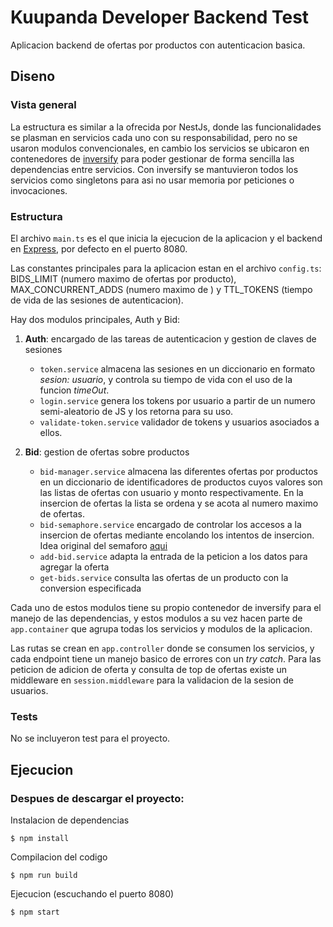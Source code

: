 # Kuupanda Developer Backend Test

Aplicacion backend de ofertas por productos con autenticacion basica.

## Diseno

### Vista general

La estructura es similar a la ofrecida por NestJs, donde las funcionalidades se plasman en servicios cada uno con su responsabilidad, pero no se usaron modulos convencionales, en cambio los servicios se ubicaron en contenedores de [inversify](https://inversify.io/) para poder gestionar de forma sencilla las dependencias entre servicios. Con inversify se mantuvieron todos los servicios como singletons para asi no usar memoria por peticiones o invocaciones.

### Estructura

El archivo `main.ts` es el que inicia la ejecucion de la aplicacion y el backend en [Express](https://expressjs.com/), por defecto en el puerto 8080.

Las constantes principales para la aplicacion estan en el archivo `config.ts`: BIDS_LIMIT (numero maximo de ofertas por producto), MAX_CONCURRENT_ADDS (numero maximo de ) y TTL_TOKENS (tiempo de vida de las sesiones de autenticacion). 

Hay dos modulos principales, Auth y Bid:

1. **Auth**: encargado de las tareas de autenticacion y gestion de claves de sesiones

    * `token.service` almacena las sesiones en un diccionario en formato *sesion: usuario*, y controla su tiempo de vida con el uso de la funcion *timeOut*.
    * `login.service` genera los tokens por usuario a partir de un numero semi-aleatorio de JS y los retorna para su uso.
    * `validate-token.service` validador de tokens y usuarios asociados a ellos.

2. **Bid**: gestion de ofertas sobre productos
    * `bid-manager.service` almacena las diferentes ofertas por productos en un diccionario de identificadores de productos cuyos valores son las listas de ofertas con usuario y monto respectivamente. En la insercion de ofertas la lista se ordena y se acota al numero maximo de ofertas.
    * `bid-semaphore.service` encargado de controlar los accesos a la insercion de ofertas mediante encolando los intentos de insercion. Idea original del semaforo [aqui](https://medium.com/swlh/semaphores-in-javascript-e415b0d684bc)
    * `add-bid.service` adapta la entrada de la peticion a los datos para agregar la oferta
    * `get-bids.service` consulta las ofertas de un producto con la conversion especificada

Cada uno de estos modulos tiene su propio contenedor de inversify para el manejo de las dependencias, y estos modulos a su vez hacen parte de `app.container` que agrupa todas los servicios y modulos de la aplicacion.

Las rutas se crean en `app.controller` donde se consumen los servicios, y cada endpoint tiene un manejo basico de errores con un *try catch*. Para las peticion de adicion de oferta y consulta de top de ofertas existe un middleware en `session.middleware` para la validacion de la sesion de usuarios.

### Tests

No se incluyeron test para el proyecto.

## Ejecucion

### Despues de descargar el proyecto:

Instalacion de dependencias

    $ npm install

Compilacion del codigo

    $ npm run build

Ejecucion (escuchando el puerto 8080)

    $ npm start

